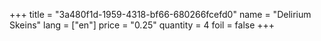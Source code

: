 +++
title = "3a480f1d-1959-4318-bf66-680266fcefd0"
name = "Delirium Skeins"
lang = ["en"]
price = "0.25"
quantity = 4
foil = false
+++
